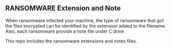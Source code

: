 ## RANSOMWARE Extension and Note

When ransomware infected your machine, the type of ransomware that got the files encrypted can be identified by the extension added to the filename.
Also, each ransomware provide a note file under C drive

This repo includes the ransomware extensions and notes files.
